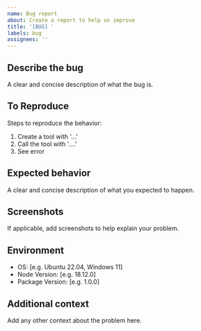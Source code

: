 ```yaml
---
name: Bug report
about: Create a report to help us improve
title: '[BUG] '
labels: bug
assignees: ''
---
```


## Describe the bug
A clear and concise description of what the bug is.

## To Reproduce
Steps to reproduce the behavior:
1. Create a tool with '...'
2. Call the tool with '....'
3. See error

## Expected behavior
A clear and concise description of what you expected to happen.

## Screenshots
If applicable, add screenshots to help explain your problem.

## Environment
 - OS: [e.g. Ubuntu 22.04, Windows 11]
 - Node Version: [e.g. 18.12.0]
 - Package Version: [e.g. 1.0.0]

## Additional context
Add any other context about the problem here.
